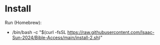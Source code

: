 
# Install

Run (Homebrew):
- /bin/bash -c "$(curl -fsSL https://raw.githubusercontent.com/Isaac-Sun-2024/Bible-Access/main/install-2.sh)"

